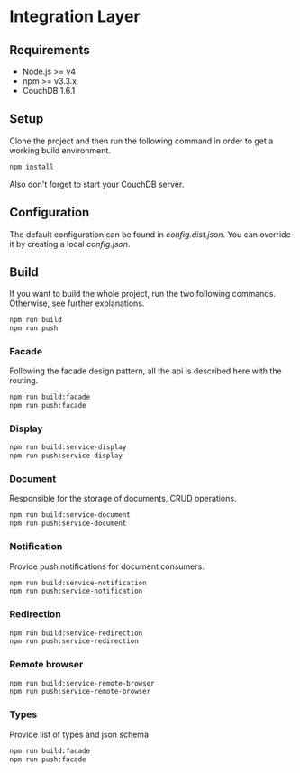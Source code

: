 # Integration Layer

## Requirements

* Node.js >= v4
* npm >= v3.3.x
* CouchDB 1.6.1

## Setup

Clone the project and then run the following command in order to get a working build environment.

```bash
npm install
```

Also don't forget to start your CouchDB server.

## Configuration

The default configuration can be found in _config.dist.json_. You can override it by creating a local _config.json_.

## Build

If you want to build the whole project, run the two following commands. Otherwise, see further explanations.

```bash
npm run build
npm run push
```

### Facade

Following the facade design pattern, all the api is described here with the routing.

```bash
npm run build:facade
npm run push:facade
```

### Display

```bash
npm run build:service-display
npm run push:service-display
```

### Document

Responsible for the storage of documents, CRUD operations.

```bash
npm run build:service-document
npm run push:service-document
```

### Notification

Provide push notifications for document consumers.

```bash
npm run build:service-notification
npm run push:service-notification
```

### Redirection

```bash
npm run build:service-redirection
npm run push:service-redirection
```

### Remote browser

```bash
npm run build:service-remote-browser
npm run push:service-remote-browser
```

### Types

Provide list of types and json schema

```bash
npm run build:facade
npm run push:facade
```
